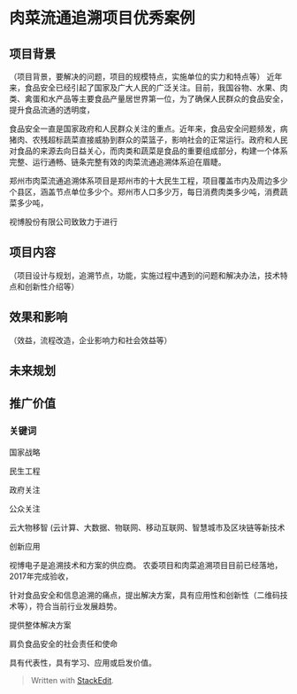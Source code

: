 
# 肉菜流通追溯项目优秀案例

## 项目背景

（项目背景，要解决的问题，项目的规模特点，实施单位的实力和特点等）
 近年来，食品安全已经引起了国家及广大人民的广泛关注。目前，我国谷物、水果、肉类、禽蛋和水产品等主要食品产量居世界第一位，为了确保人民群众的食品安全，提升食品流通的透明度，

食品安全一直是国家政府和人民群众关注的重点。近年来，食品安全问题频发，病猪肉、农残超标蔬菜直接威胁到群众的菜篮子，影响社会的正常运行。政府和人民对食品的来源去向日益关心，而肉类和蔬菜是食品的重要组成部分，构建一个体系完整、运行通畅、链条完整有效的肉菜流通追溯体系迫在眉睫。

郑州市肉菜流通追溯体系项目是郑州市的十大民生工程，项目覆盖市内及周边多少个县区，涵盖节点单位多少个。郑州市人口多少万，每日消费肉类多少吨，消费蔬菜多少吨，

视博股份有限公司致致力于进行
 




##  项目内容
（项目设计与规划，追溯节点，功能，实施过程中遇到的问题和解决办法，技术特点和创新性介绍等）







## 效果和影响
（效益，流程改造，企业影响力和社会效益等）


## 未来规划



## 推广价值



### 关键词

国家战略

民生工程

政府关注

公众关注

云大物移智 (云计算、大数据、物联网、移动互联网、智慧城市及区块链等新技术

创新应用

视博电子是追溯技术和方案的供应商。
农委项目和肉菜追溯项目目前已经落地，2017年完成验收，

针对食品安全和信息追溯的痛点，提出解决方案，具有应用性和创新性（二维码技术等），符合当前行业发展趋势。

提供整体解决方案

肩负食品安全的社会责任和使命


具有代表性，具有学习、应用或启发价值。

> Written with [StackEdit](https://stackedit.io/).
<!--stackedit_data:
eyJoaXN0b3J5IjpbLTE4MzkzMzQ1NjEsMTQ0MzY3MDQzNywtMT
Q2OTY5MjgzXX0=
-->